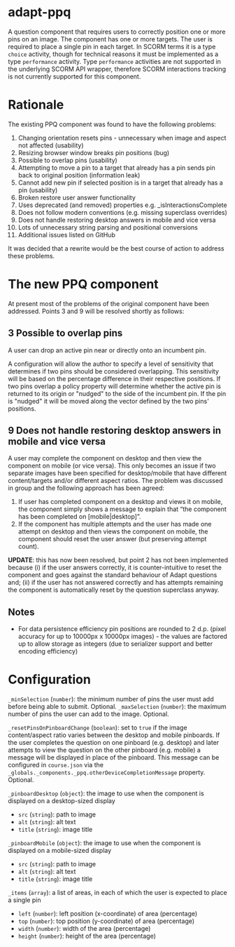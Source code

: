 # adapt-ppq

A question component that requires users to correctly position one or more pins on an image. The component has one or more targets. The user is required to place a single pin in each target. In SCORM terms it is a type `choice` activity, though for technical reasons it must be implemented as a type `performance` activity. Type `performance` activities are not supported in the underlying SCORM API wrapper, therefore SCORM interactions tracking is not currently supported for this component.

# Rationale

The existing PPQ component was found to have the following problems:

1. Changing orientation resets pins - unnecessary when image and aspect not affected (usability)
2. Resizing browser window breaks pin positions (bug)
3. Possible to overlap pins (usability)
4. Attempting to move a pin to a target that already has a pin sends pin back to original position (information leak)
5. Cannot add new pin if selected position is in a target that already has a pin (usability)
6. Broken restore user answer functionality
7. Uses deprecated (and removed) properties e.g. _isInteractionsComplete
8. Does not follow modern conventions (e.g. missing superclass overrides)
9. Does not handle restoring desktop answers in mobile and vice versa
10. Lots of unnecessary string parsing and positional conversions
11. Additional issues listed on GitHub

It was decided that a rewrite would be the best course of action to address these problems.

# The new PPQ component

At present most of the problems of the original component have been addressed. Points 3 and 9 will be resolved shortly as follows:

## 3 Possible to overlap pins

A user can drop an active pin near or directly onto an incumbent pin.

A configuration will allow the author to specify a level of sensitivity that determines if two pins should be considered overlapping. This sensitivity will be based on the percentage difference in their respective positions. If two pins overlap a policy property will determine whether the active pin is returned to its origin or "nudged" to the side of the incumbent pin. If the pin is "nudged" it will be moved along the vector defined by the two pins' positions.

## 9 Does not handle restoring desktop answers in mobile and vice versa

A user may complete the component on desktop and then view the component on mobile (or vice versa). This only becomes an issue if two separate images have been specified for desktop/mobile that have different content/targets and/or different aspect ratios. The problem was discussed in group and the following approach has been agreed:

1. If user has completed component on a desktop and views it on mobile, the component simply shows a message to explain that “the component has been completed on [mobile|desktop]”.
2. If the component has multiple attempts and the user has made one attempt on desktop and then views the component on mobile, the component should reset the user answer (but preserving attempt count).

**UPDATE**: this has now been resolved, but point 2 has not been implemented because (i) if the user answers correctly, it is counter-intuitive to reset the component and goes against the standard behaviour of Adapt questions and; (ii) if the user has not answered correctly and has attempts remaining the component is automatically reset by the question superclass anyway.

## Notes

- For data persistence efficiency pin positions are rounded to 2 d.p. (pixel accuracy for up to 10000px x 10000px images) - the values are factored up to allow storage as integers (due to serializer support and better encoding efficiency)

# Configuration

`_minSelection` (`number`): the minimum number of pins the user must add before being able to submit. Optional.
`_maxSelection` (`number`): the maximum number of pins the user can add to the image. Optional.

`_resetPinsOnPinboardChange` (`boolean`): set to `true` if the image content/aspect ratio varies between the desktop and mobile pinboards. If the user completes the question on one pinboard (e.g. desktop) and later attempts to view the question on the other pinboard (e.g. mobile) a message will be displayed in place of the pinboard. This message can be configured in `course.json` via the `_globals._components._ppq.otherDeviceCompletionMessage` property. Optional.

`_pinboardDesktop` (`object`): the image to use when the component is displayed on a desktop-sized display
- `src` (`string`): path to image
- `alt` (`string`): alt text
- `title` (`string`): image title

`_pinboardMobile` (`object`): the image to use when the component is displayed on a mobile-sized display
- `src` (`string`): path to image
- `alt` (`string`): alt text
- `title` (`string`): image title

`_items` (`array`): a list of areas, in each of which the user is expected to place a single pin
- `left` (`number`): left position (x-coordinate) of area (percentage)
- `top` (`number`): top position (y-coordinate) of area (percentage)
- `width` (`number`): width of the area (percentage)
- `height` (`number`): height of the area (percentage)
